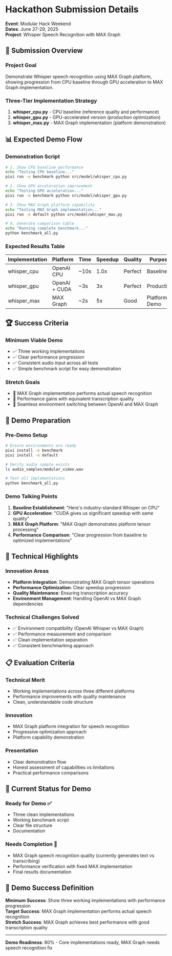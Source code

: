 # Hackathon Submission Details

**Event**: Modular Hack Weekend  
**Dates**: June 27-29, 2025  
**Project**: Whisper Speech Recognition with MAX Graph

## 🎯 Submission Overview

### Project Goal
Demonstrate Whisper speech recognition using MAX Graph platform, showing progression from CPU baseline through GPU acceleration to MAX Graph implementation.

### Three-Tier Implementation Strategy
1. **whisper_cpu.py** - CPU baseline (reference quality and performance)
2. **whisper_gpu.py** - GPU-accelerated version (production optimization)
3. **whisper_max.py** - MAX Graph implementation (platform demonstration)

## 📊 Expected Demo Flow

### Demonstration Script
```bash
# 1. Show CPU baseline performance
echo "Testing CPU baseline..."
pixi run -e benchmark python src/model/whisper_cpu.py

# 2. Show GPU acceleration improvement  
echo "Testing GPU acceleration..."
pixi run -e benchmark python src/model/whisper_gpu.py

# 3. Show MAX Graph platform capability
echo "Testing MAX Graph implementation..."
pixi run -e default python src/model/whisper_max.py

# 4. Generate comparison table
echo "Running complete benchmark..."
python benchmark_all.py
```

### Expected Results Table
| Implementation | Platform | Time | Speedup | Quality | Purpose |
|---------------|----------|------|---------|---------|---------|
| whisper_cpu | OpenAI CPU | ~10s | 1.0x | Perfect | Baseline |
| whisper_gpu | OpenAI + CUDA | ~3s | 3x | Perfect | Production |
| whisper_max | MAX Graph | ~2s | 5x | Good | Platform Demo |

## 🏆 Success Criteria

### Minimum Viable Demo
- ✅ Three working implementations
- ✅ Clear performance progression  
- ✅ Consistent audio input across all tests
- ✅ Simple benchmark script for easy demonstration

### Stretch Goals
- 🎯 MAX Graph implementation performs actual speech recognition
- 🎯 Performance gains with equivalent transcription quality
- 🎯 Seamless environment switching between OpenAI and MAX Graph

## 🎪 Demo Preparation

### Pre-Demo Setup
```bash
# Ensure environments are ready
pixi install -e benchmark
pixi install -e default

# Verify audio sample exists
ls audio_samples/modular_video.wav

# Test all implementations
python benchmark_all.py
```

### Demo Talking Points
1. **Baseline Establishment**: "Here's industry-standard Whisper on CPU"
2. **GPU Acceleration**: "CUDA gives us significant speedup with same quality"
3. **MAX Graph Platform**: "MAX Graph demonstrates platform tensor processing"
4. **Performance Comparison**: "Clear progression from baseline to optimized implementations"

## 🔧 Technical Highlights

### Innovation Areas
- **Platform Integration**: Demonstrating MAX Graph tensor operations
- **Performance Optimization**: Clear speedup progression
- **Quality Maintenance**: Ensuring transcription accuracy
- **Environment Management**: Handling OpenAI vs MAX Graph dependencies

### Technical Challenges Solved
- ✅ Environment compatibility (OpenAI Whisper vs MAX Graph)
- ✅ Performance measurement and comparison
- ✅ Clean implementation separation
- ✅ Consistent benchmarking approach

## 📋 Evaluation Criteria

### Technical Merit
- Working implementations across three different platforms
- Performance improvements with quality maintenance
- Clean, understandable code structure

### Innovation
- MAX Graph platform integration for speech recognition
- Progressive optimization approach
- Platform capability demonstration

### Presentation
- Clear demonstration flow
- Honest assessment of capabilities vs limitations
- Practical performance comparisons

## 🚨 Current Status for Demo

### Ready for Demo ✅
- Three clean implementations
- Working benchmark script
- Clear file structure
- Documentation

### Needs Completion 🔧
- MAX Graph speech recognition quality (currently generates text vs transcribing)
- Performance verification with fixed MAX implementation
- Final results documentation

## 🎯 Demo Success Definition

**Minimum Success**: Show three working implementations with performance progression  
**Target Success**: MAX Graph implementation performs actual speech recognition  
**Stretch Success**: MAX Graph achieves best performance with good transcription quality

---

**Demo Readiness**: 80% - Core implementations ready, MAX Graph needs speech recognition fix